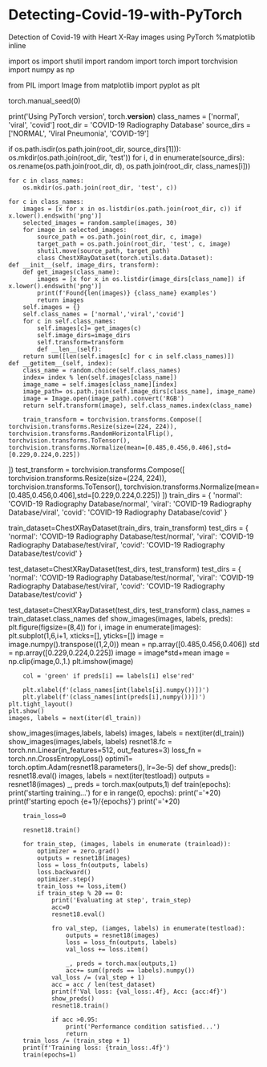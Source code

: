 # Detecting-Covid-19-with-PyTorch
Detection of Covid-19 with Heart X-Ray images using PyTorch
%matplotlib inline

import os
import shutil
import random
import torch
import torchvision
import numpy as np

from PIL import Image
from matplotlib import pyplot as plt

torch.manual_seed(0)

print('Using PyTorch version', torch.__version__)
class_names = ['normal', 'viral', 'covid']
root_dir = 'COVID-19 Radiography Database'
source_dirs = ['NORMAL', 'Viral Pneumonia', 'COVID-19']

if os.path.isdir(os.path.join(root_dir, source_dirs[1])):
    os.mkdir(os.path.join(root_dir, 'test'))
    for i, d in enumerate(source_dirs):
        os.rename(os.path.join(root_dir, d), os.path.join(root_dir, class_names[i]))

    for c in class_names:
        os.mkdir(os.path.join(root_dir, 'test', c))

    for c in class_names:
        images = [x for x in os.listdir(os.path.join(root_dir, c)) if x.lower().endswith('png')]
        selected_images = random.sample(images, 30)
        for image in selected_images:
            source_path = os.path.join(root_dir, c, image)
            target_path = os.path.join(root_dir, 'test', c, image)
            shutil.move(source_path, target_path)
            class ChestXRayDataset(torch.utils.data.Dataset):
    def __init__(self, image_dirs, transform):
        def get_images(class_name):
            images = [x for x in os.listdir(image_dirs[class_name]) if x.lower().endswith('png')]
            print(f'Found{len(images)} {class_name} examples')
            return images
        self.images = {}
        self.class_names = ['normal','viral','covid']
        for c in self.class_names:
            self.images[c]= get_images(c)
            self.image_dirs=image_dirs
            self.transform=transform
            def __len__(self):
        return sum([len(self.images[c] for c in self.class_names)])
    def __getitem__(self, index):
        class_name = random.choice(self.class_names)
        index= index % len(self.images[class_name])
        image_name = self.images[class_name][index]
        image_path= os.path.join(self.image_dirs[class_name], image_name)
        image = Image.open(image_path).convert('RGB')
        return self.transform(image), self.class_names.index(class_name)

        train_transform = torchvision.transforms.Compose([
    torchvision.transforms.Resize(size=(224, 224)),
    torchvision.transforms.RandomHorizontalFlip(),
    torchvision.transforms.ToTensor(),
    torchvision.transforms.Normalize(mean=[0.485,0.456,0.406],std=[0.229,0.224,0.225])
])
        test_transform = torchvision.transforms.Compose([
    torchvision.transforms.Resize(size=(224, 224)),
    torchvision.transforms.ToTensor(),
    torchvision.transforms.Normalize(mean=[0.485,0.456,0.406],std=[0.229,0.224,0.225])
])
        train_dirs = {
    'normal': 'COVID-19 Radiography Database/normal',
    'viral': 'COVID-19 Radiography Database/viral',
    'covid': 'COVID-19 Radiography Database/covid'
}

train_dataset=ChestXRayDataset(train_dirs, train_transform)
test_dirs = {
    'normal': 'COVID-19 Radiography Database/test/normal',
    'viral': 'COVID-19 Radiography Database/test/viral',
    'covid': 'COVID-19 Radiography Database/test/covid'
}

test_dataset=ChestXRayDataset(test_dirs, test_transform)
test_dirs = {
    'normal': 'COVID-19 Radiography Database/test/normal',
    'viral': 'COVID-19 Radiography Database/test/viral',
    'covid': 'COVID-19 Radiography Database/test/covid'
}

test_dataset=ChestXRayDataset(test_dirs, test_transform)
class_names = train_dataset.class_names
def show_images(images, labels, preds):
    plt.figure(figsize=(8,4))
    for i, image in enumerate(images):
        plt.subplot(1,6,i+1, xticks=[], yticks=[])
        image = image.numpy().transpose((1,2,0))
        mean = np.array([0.485,0.456,0.406])
        std = np.array([0.229,0.224,0.225])
        image = image*std+mean
        image = np.clip(image,0.,1.)
        plt.imshow(image)
        
        col = 'green' if preds[i] == labels[i] else'red'
        
        plt.xlabel(f'(class_names[int(labels[i].numpy())])')
        plt.ylabel(f'(class_names[int(preds[i],numpy())])')
    plt.tight_layout()
    plt.show()
    images, labels = next(iter(dl_train))
show_images(images,labels, labels)
images, labels = next(iter(dl_train))
show_images(images,labels, labels)
resnet18.fc = torch.nn.Linear(in_features=512, out_features=3)
loss_fn = torch.nn.CrossEntropyLoss()
optimi1= torch.optim.Adam(resnet18.parameters(), lr=3e-5)
def show_preds():
    resnet18.eval()
    images, labels = next(iter(testload))
    outputs = resnet18(images)
    _, preds = torch.max(outputs,1)
    def train(epochs):
    print('starting training...')
    for e in range(0, epochs):
        print('='*20)
        print(f'starting epoch {e+1}/{epochs}')
        print('='*20)
        
        train_loss=0
        
        resnet18.train()
        
        for train_step, (images, labels in enumerate (trainload)):
            optimizer = zero.grad()
            outputs = resnet18(images)
            loss = loss_fn(outputs, labels)
            loss.backward()
            optimizer.step()
            train_loss += loss,item()
            if train_step % 20 == 0:
                print('Evaluating at step', train_step)
                acc=0
                resnet18.eval()
                
                fro val_step, (iamges, labels) in enumerate(testload):
                    outputs = resnet18(images)
                    loss = loss_fn(outputs, labels)
                    val_loss += loss.item()
                    
                    _, preds = torch.max(outputs,1)
                    acc+= sum((preds == labels).numpy())
                val_loss /= (val_step + 1)
                acc = acc / len(test_dataset)
                print(f'Val loss: {val_loss:.4f}, Acc: {acc:4f}')
                show_preds()
                resnet18.train()
                
                if acc >0.95:
                    print('Performance condition satisfied...')
                    return
        train_loss /= (train_step + 1)
        print(f'Training loss: {train_loss:.4f}')
        train(epochs=1)

